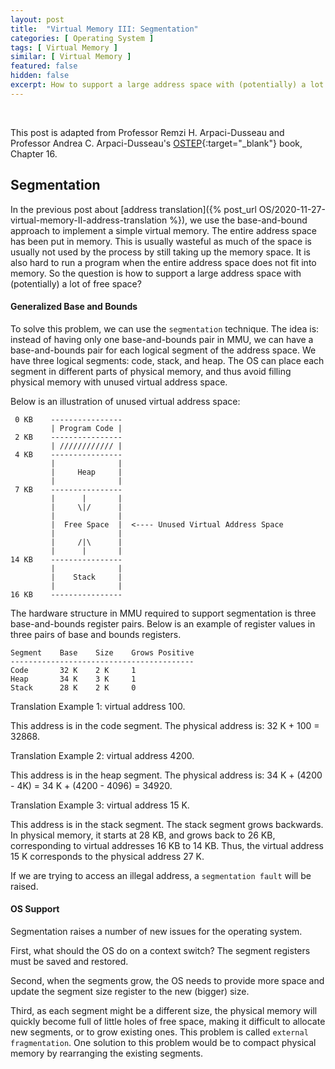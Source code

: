 ```yaml
---
layout: post
title:  "Virtual Memory III: Segmentation"
categories: [ Operating System ]
tags: [ Virtual Memory ]
similar: [ Virtual Memory ]
featured: false
hidden: false
excerpt: How to support a large address space with (potentially) a lot of free space?
---
```


<br />

This post is adapted from Professor Remzi H. Arpaci-Dusseau and  Professor Andrea C. Arpaci-Dusseau's [OSTEP](http://pages.cs.wisc.edu/~remzi/OSTEP/){:target="_blank"} book, Chapter 16.

## Segmentation

In the previous post about [address translation]({% post_url OS/2020-11-27-virtual-memory-II-address-translation %}), we use the base-and-bound approach to implement a simple virtual memory. The entire address space has been put in memory. This is usually wasteful as much of the space is usually not used by the process by still taking up the memory space. It is also hard to run a program when the entire address space does not fit into memory. So the question is how to support a large address space with (potentially) a lot of free space?

#### Generalized Base and Bounds

To solve this problem, we can use the `segmentation` technique. The idea is: instead of having only one base-and-bounds pair in MMU, we can have a base-and-bounds pair for each logical segment of the address space. We have three logical segments: code, stack, and heap. The OS can place each segment in different parts of physical memory, and thus avoid filling physical memory with unused virtual address space.

Below is an illustration of unused virtual address space:
```
 0 KB    ----------------
         | Program Code |
 2 KB    ----------------
         | //////////// |
 4 KB    ----------------
         |              |
         |     Heap     |
         |              |
 7 KB    ----------------
         |      |       |
         |     \|/      |
         |              |
         |  Free Space  |  <---- Unused Virtual Address Space
         |              |
         |     /|\      |            
         |      |       |     
14 KB    ----------------
         |              |
         |    Stack     |
         |              |
16 KB    ----------------
```


The hardware structure in MMU required to support segmentation is three base-and-bounds register pairs. Below is an example of register values in three pairs of base and bounds registers.

```
Segment    Base    Size    Grows Positive
-----------------------------------------
Code       32 K    2 K     1
Heap       34 K    3 K     1
Stack      28 K    2 K     0
```

Translation Example 1: virtual address 100.

This address is in the code segment. The physical address is: 32 K + 100 = 32868.

Translation Example 2: virtual address 4200.

This address is in the heap segment. The physical address is: 34 K + (4200 - 4K) = 34 K + (4200 - 4096) = 34920.

Translation Example 3: virtual address 15 K.

This address is in the stack segment. The stack segment grows backwards. In physical memory, it starts at 28 KB, and grows back to 26 KB, corresponding to virtual addresses 16 KB to 14 KB. Thus, the virtual address 15 K corresponds to the physical address 27 K.

If we are trying to access an illegal address, a `segmentation fault` will be raised.

#### OS Support

Segmentation raises a number of new issues for the operating system.

First, what should the OS do on a context switch? The segment registers must be saved and restored.

Second, when the segments grow, the OS needs to provide more space and update the segment size register to the new (bigger) size.

Third, as each segment might be a different size, the physical memory will quickly become full of little holes of free space, making it difficult to allocate new segments, or to grow existing ones. This problem is called `external fragmentation`. One solution to this problem would be to compact physical memory by rearranging the existing segments. 



